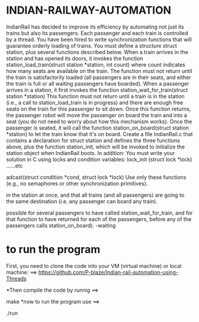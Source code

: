 # INDIAN-RAILWAY-AUTOMATION
IndianRail has decided to improve its efficiency by automating not just its trains but also its passengers. Each passenger and each train is controlled by a thread. You have been hired to write synchronization functions that will guarantee orderly loading of trains. You must define a structure struct station, plus several functions described below. 
When a train arrives in the station and has opened its doors, it invokes the function station_load_train(struct station *station, int count) where count indicates how many seats are available on the train. The function must not return until the train is satisfactorily loaded (all passengers are in their seats, and either the train is full or all waiting passengers have boarded). 
When a passenger arrives in a station, it first invokes the function station_wait_for_train(struct station *station) 
This function must not return until a train is in the station (i.e., a call to station_load_train is in progress) and there are enough free seats on the train for this passenger to sit down. Once this function returns, the passenger robot will move the passenger on board the train and into a seat (you do not need to worry about how this mechanism works). Once the passenger is seated, it will call the function station_on_board(struct station *station) to let the train know that it's on board. 
Create a file IndianRail.c that contains a declaration for struct station and defines the three functions above, plus the function station_init, which will be invoked to initialize the station object when IndianRail boots. In addition: 
You must write your solution in C using locks and condition variables: lock_init (struct lock *lock) ......etc
 
 
 
 
 
 adcast(struct condition *cond, struct lock *lock) 
Use only these functions (e.g., no semaphores or other synchronization primitives). 
 
  in the station at once, and that 
all trains (and all passengers) are going to the same destination (i.e. any passenger can board any train). 
 
possible for several passengers to have called station_wait_for_train, and for that function to have returned for each of the passengers, before any of the passengers calls station_on_board). 
 -waiting 
# to run the program


First, you need to clone the code into your VM (virtual machine) or local machine: ==> https://github.com/P-blaze/Indian-rail-automation-using-Threads

*Then compile the code by runnig ==>

make
*now to run the program use ==>

./run


